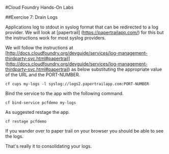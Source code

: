 #Cloud Foundry Hands-On Labs

##Exercise 7: Drain Logs

Applications log to stdout in syslog format that can be redirected to a log provider. We will look at [papertrail] (https://papertrailapp.com/) for this but the instructions work for most syslog providers.

We will follow the instructions at [http://docs.cloudfoundry.org/devguide/services/log-management-thirdparty-svc.html#papertrail] (http://docs.cloudfoundry.org/devguide/services/log-management-thirdparty-svc.html#papertrail) as below substituting the appropriate value of the URL and the PORT-NUMBER.

```
cf cups my-logs -l syslog://logs2.papertrailapp.com:PORT-NUMBER
```

Bind the service to the app with the following command.

```
cf bind-service pcfdemo my-logs
```

As suggested restage the app.

```
cf restage pcfdemo
```

If you wander over to paper trail on your browser you should be able to see the logs. 

That's really it to consolidating your logs.
